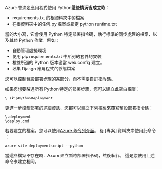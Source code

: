 Azure 會決定應用程式使用 Python**這些情況皆成立時**︰

- requirements.txt 的根資料夾中的檔案
- 在根資料夾中的任何.py 檔案或指定 python runtime.txt

當的大小寫，它會使用 Python 特定部署指令碼，執行標準的同步處理的檔案，以及其他 Python 作業，例如︰

- 自動管理虛擬環境
- 使用 pip requirements.txt 中所列的套件的安裝
- 根據所選的 Python 版本適當 web.config 建立。
- 收集 Django 應用程式的靜態檔案

您可以控制預設部署步驟的某部分，而不需要自訂指令碼。

如果您想要略過所有 Python 特定的部署步驟，您可以建立此空白檔案︰

    \.skipPythonDeployment

更進一步控制部署的詳細資訊，您都可以建立下列檔案來覆寫預設部署指令碼︰

    \.deployment
    \deploy.cmd

若要建立的檔案，您可以使用[Azure 命令列介面][]。  從 [專案] 資料夾中使用此命令︰

    azure site deploymentscript --python

當這些檔案不存在時，Azure 建立暫時部署指令碼，然後執行。  這是您使用上述命令來建立相同。

[Azure 命令列介面]: http://azure.microsoft.com/downloads/
